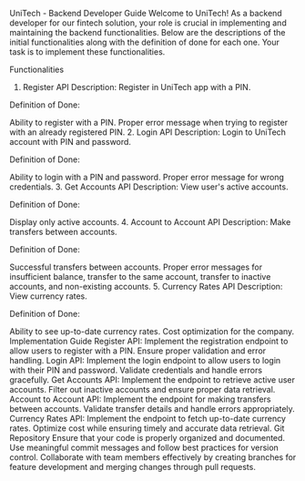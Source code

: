 UniTech - Backend Developer Guide
Welcome to UniTech! As a backend developer for our fintech solution, your role is crucial in implementing and maintaining the backend functionalities. Below are the descriptions of the initial functionalities along with the definition of done for each one. Your task is to implement these functionalities.

Functionalities
1. Register API
Description: Register in UniTech app with a PIN.

Definition of Done:

Ability to register with a PIN.
Proper error message when trying to register with an already registered PIN.
2. Login API
Description: Login to UniTech account with PIN and password.

Definition of Done:

Ability to login with a PIN and password.
Proper error message for wrong credentials.
3. Get Accounts API
Description: View user's active accounts.

Definition of Done:

Display only active accounts.
4. Account to Account API
Description: Make transfers between accounts.

Definition of Done:

Successful transfers between accounts.
Proper error messages for insufficient balance, transfer to the same account, transfer to inactive accounts, and non-existing accounts.
5. Currency Rates API
Description: View currency rates.

Definition of Done:

Ability to see up-to-date currency rates.
Cost optimization for the company.
Implementation Guide
Register API: Implement the registration endpoint to allow users to register with a PIN. Ensure proper validation and error handling.
Login API: Implement the login endpoint to allow users to login with their PIN and password. Validate credentials and handle errors gracefully.
Get Accounts API: Implement the endpoint to retrieve active user accounts. Filter out inactive accounts and ensure proper data retrieval.
Account to Account API: Implement the endpoint for making transfers between accounts. Validate transfer details and handle errors appropriately.
Currency Rates API: Implement the endpoint to fetch up-to-date currency rates. Optimize cost while ensuring timely and accurate data retrieval.
Git Repository
Ensure that your code is properly organized and documented. Use meaningful commit messages and follow best practices for version control. Collaborate with team members effectively by creating branches for feature development and merging changes through pull requests.
